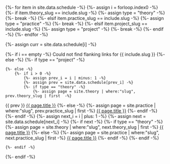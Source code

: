 {%- for item in site.data.schedule -%}
    {%- assign i = forloop.index0 -%}
    {%- if item.theory_slug == include.slug -%}
        {%- assign type = "theory" -%}
        {%- break -%}
    {%- elsif item.practice_slug == include.slug -%}
        {%- assign type = "practice" -%}
        {%- break -%}
    {%- elsif item.project_slug == include.slug -%}
        {%- assign type = "project" -%}
        {%- break -%}
    {%- endif -%}
{%- endfor -%}

{%- assign curr = site.data.schedule[i] -%}

{%- if i == empty -%}
    Could not find flanking links for {{ include.slug }}
{%- else -%}
    {%- if type == "project" -%}

    {%- else -%}
        {%- if i > 0 -%}
            {%- assign prev_i = i | minus: 1 -%}
            {%- assign prev = site.data.schedule[prev_i] -%}
            {%- if type == "theory" -%}
                {%- assign page = site.theory | where:"slug", prev.theory_slug | first  -%}
{{ prev }}
<a href="theory/{{ prev.theory_slug }}.html">{{ page.title }}</a>
            {%- else -%}
                {%- assign page = site.practice | where:"slug", prev.practice_slug | first  -%}
<a href="practice/{{ prev.practice_slug }}.html">{{ page.title }}</a>
            {%- endif -%}
        {%- endif -%}
        {%- assign next_i = i | plus: 1 -%}
        {%- assign next = site.data.schedule[next_i] -%}
        {%- if next  -%}
            {%- if type == "theory" -%}
                {%- assign page = site.theory | where:"slug", next.theory_slug | first  -%}
<a href="theory/{{ next.theory_slug }}.html">{{ page.title }}</a>
            {%- else -%}
                {%- assign page = site.practice | where:"slug", next.practice_slug | first  -%}
<a href="practice/{{ next.practice_slug }}.html">{{ page.title }}</a>
            {%- endif -%}
        {%- endif -%}

    {%- endif -%}
{%- endif -%}

